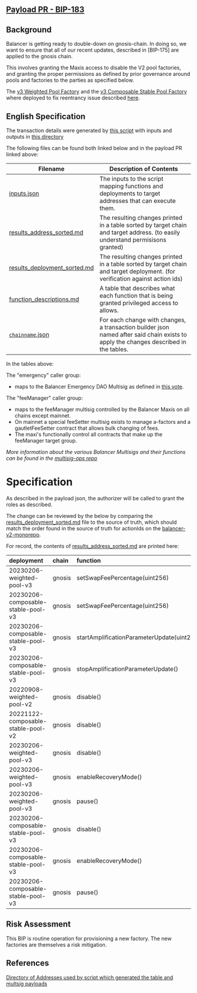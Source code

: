 ## [Payload PR - BIP-183](https://github.com/BalancerMaxis/multisig-ops/pull/57)


## Background
Balancer is getting ready to double-down on gnosis-chain.  In doing so, we want to ensure that all of our recent updates, described in [BIP-175] are applied to the gnosis chain.

This involves granting the Maxis access to disable the V2 pool factories, and granting the proper permissions as defined by prior governance around pools and factories to the parties as specified below.

The [v3 Weighted Pool Factory](https://github.com/balancer-labs/balancer-v2-monorepo/tree/master/pkg/deployments/tasks/20230206-weighted-pool-v3) and the [v3 Composable Stable Pool Factory](https://github.com/balancer-labs/balancer-v2-monorepo/tree/master/pkg/deployments/tasks//20230206-composable-stable-pool-v3) where deployed to fix reentrancy issue described [here](https://forum.balancer.fi/t/reentrancy-vulnerability-scope-expanded/4345).  


## English Specification

The transaction details were generated by [this script](https://github.com/BalancerMaxis/multisig-ops/blob/main/tools/python/gen_add_permissions_payload.py) with inputs and outputs in [this directory](https://github.com/BalancerMaxis/multisig-ops/tree/staging/BIPs/BIP-183)

The following files can be found both linked below and in the payload PR linked above:

| Filename                                                                                                                               | Description of Contents                                                                                                              |
|----------------------------------------------------------------------------------------------------------------------------------------|--------------------------------------------------------------------------------------------------------------------------------------|
| [inputs.json](https://github.com/BalancerMaxis/multisig-ops/blob/staging/BIPs/BIP-183/inputs.json)                                     | The inputs to the script mapping functions and deployments to target addresses that can execute them.                                |
| [results_address_sorted.md](https://github.com/BalancerMaxis/multisig-ops/blob/staging/BIPs/BIP-183/results_address_sorted.md)         | The resulting changes printed in a table sorted by target chain and target address. (to easily understand permisisons granted)       |
| [results_deployment_sorted.md](https://github.com/BalancerMaxis/multisig-ops/blob/staging/BIPs/BIP-183/results_deployment_sorted.md)   | The resulting changes printed in a table sorted by target chain and target deployment. (for verification against action ids)         |
| [function_descriptions.md](https://github.com/BalancerMaxis/multisig-ops/blob/staging/BIPs/BIP-183/function_descriptions.md)           | A table that describes what each function that is being granted privileged access to allows.                                         |                                                                                                                                             |
| [`chainname`.json](https://github.com/BalancerMaxis/multisig-ops/tree/staging/BIPs/BIP-183/)                                           | For each change with changes, a transaction builder json named after said chain exists to apply the changes described in the tables. |

In the tables above:

The "emergency" caller group:
 - maps to the Balancer Emergency DAO Multisig as defined in [this vote](https://forum.balancer.fi/t/form-the-emergency-subdao/3197).

The "feeManager" caller group:
 - maps to the feeManager multisig controlled by the Balancer Maxis on all chains except mainnet.
 - On mainnet a special feeSetter multisig exists to manage a-factors and a gautletFeeSetter contract that allows bulk changing of fees.  
 - The maxi's functionally control all contracts that make up the feeManager target group.

_More information about the various Balancer Multisigs and their functions can be found in the [multisig-ops repo](https://github.com/BalancerMaxis/multisig-ops/blob/staging/multisigs.md)_
# Specification

As described in the payload json, the authorizer will be called to grant the roles as described.  

The change can be reviewed by the below by comparing the [results_deployment_sorted.md](https://github.com/BalancerMaxis/multisig-ops/tree/staging/BIPs/BIP-183/results_deployment_sorted.md) file to the source of truth,  which should match the order found in the source of truth for actionIds on the [balancer-v2-monorepo](https://github.com/balancer-labs/balancer-v2-monorepo/tree/master/pkg/deployments/action-ids).

For record, the contents of [results_address_sorted.md](https://github.com/BalancerMaxis/multisig-ops/blob/staging/BIPs/BIP-183/results_address_sorted.md) are printed here:


| deployment                         | chain   | function                                           | role                                                               | target     | target_address                             |
|:-----------------------------------|:--------|:---------------------------------------------------|:-------------------------------------------------------------------|:-----------|:-------------------------------------------|
| 20230206-weighted-pool-v3          | gnosis  | setSwapFeePercentage(uint256)                      | 0xec5cf9ce37bce68429403f673d6dfd0a89d33d4af5960016f9a1bbd07c71be88 | feeManager | 0x14969B55a675d13a1700F71A37511bc22D90155a |
| 20230206-composable-stable-pool-v3 | gnosis  | setSwapFeePercentage(uint256)                      | 0x49832d9b75ad868dbf821cf6ee67ab240ff87c62516d7ce788883fdb8845b215 | feeManager | 0x14969B55a675d13a1700F71A37511bc22D90155a |
| 20230206-composable-stable-pool-v3 | gnosis  | startAmplificationParameterUpdate(uint256,uint256) | 0x8b804839ef6ccdd1c81145961370ad18658e0bf277e9541fcac3915a5608b94d | feeManager | 0x14969B55a675d13a1700F71A37511bc22D90155a |
| 20230206-composable-stable-pool-v3 | gnosis  | stopAmplificationParameterUpdate()                 | 0xe0b032f405d9019d046250109c96eb24cf9ff8ed4694d761a65f6153000193c3 | feeManager | 0x14969B55a675d13a1700F71A37511bc22D90155a |
| 20220908-weighted-pool-v2          | gnosis  | disable()                                          | 0x0a7c328c61ac04bc0e79818b5fa98658f18c222d04e7433de4d87fcbfa15e08e | emergency  | 0xd6110A7756080a4e3BCF4e7EBBCA8E8aDFBC9962 |
| 20221122-composable-stable-pool-v2 | gnosis  | disable()                                          | 0xa676b10c0a312087e255fee5692d8b31aec2a0839a91e715a43860c3e62437e3 | emergency  | 0xd6110A7756080a4e3BCF4e7EBBCA8E8aDFBC9962 |
| 20230206-weighted-pool-v3          | gnosis  | disable()                                          | 0xbe826ebecfd64701333db6557b090b44c6155461ce9aaf6efce57ad8dc12bd2e | emergency  | 0xd6110A7756080a4e3BCF4e7EBBCA8E8aDFBC9962 |
| 20230206-weighted-pool-v3          | gnosis  | enableRecoveryMode()                               | 0x2e31b466b15801536da90012c6e9916b3e0587c2d0b7c63328971c531b6ccf87 | emergency  | 0xd6110A7756080a4e3BCF4e7EBBCA8E8aDFBC9962 |
| 20230206-weighted-pool-v3          | gnosis  | pause()                                            | 0xbfd04f562f5ffcabe925c3bca0e8c47adfc4018a6ddeea8baaeccc502815f86d | emergency  | 0xd6110A7756080a4e3BCF4e7EBBCA8E8aDFBC9962 |
| 20230206-composable-stable-pool-v3 | gnosis  | disable()                                          | 0x9f637c196de3124bc0febbb78f206994fdb68c3f8fe8070b42230a76e14ece0b | emergency  | 0xd6110A7756080a4e3BCF4e7EBBCA8E8aDFBC9962 |
| 20230206-composable-stable-pool-v3 | gnosis  | enableRecoveryMode()                               | 0xd6f4df0a512a29fa4cf2fcfbe4a0b5ea1266a4bbb1ab6fb5761205dbb038441f | emergency  | 0xd6110A7756080a4e3BCF4e7EBBCA8E8aDFBC9962 |
| 20230206-composable-stable-pool-v3 | gnosis  | pause()                                            | 0xf5a74fe74a42c6fe47ddc84feffff02db467d464946b66b317ef6ceeb66bda38 | emergency  | 0xd6110A7756080a4e3BCF4e7EBBCA8E8aDFBC9962 |
## Risk Assessment
This BIP is routine operation for provisioning a new factory.  The new factories are themselves a risk mitigation.


## References

[Directory of Addresses used by script which generated the table and multsig payloads](https://github.com/BalancerMaxis/multisig-ops/blob/main/tools/python/brownie/helpers/addresses.py)


